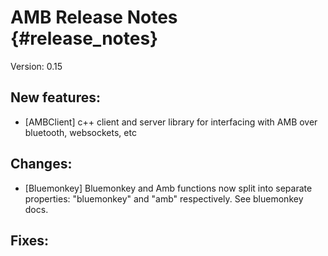 # AMB Release Notes {#release_notes}
Version: 0.15

## New features:
- [AMBClient] c++ client and server library for interfacing with AMB over bluetooth, websockets, etc

## Changes:
- [Bluemonkey] Bluemonkey and Amb functions now split into separate properties: "bluemonkey" and "amb" respectively.  See bluemonkey docs.

## Fixes:
